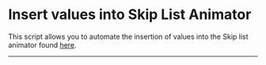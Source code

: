 # Insert values into Skip List Animator

This script allows you to automate the insertion of values into the Skip list animator found [here](https://cmps-people.ok.ubc.ca/ylucet/DS/SkipList.html).

---
